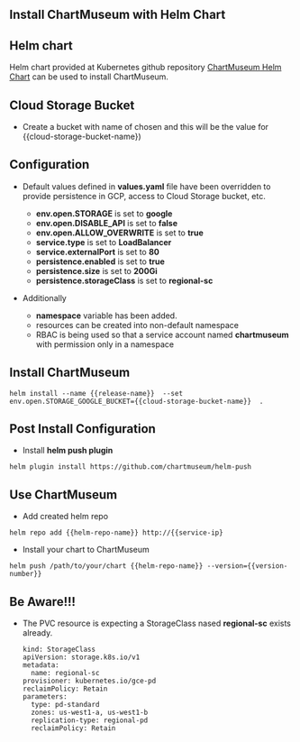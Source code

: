 ## Install ChartMuseum with Helm Chart

## Helm chart

Helm chart provided at Kubernetes github repository [ChartMuseum Helm Chart](https://github.com/kubernetes/charts/tree/master/stable/chartmuseum) can be used to install ChartMuseum.

## Cloud Storage Bucket

* Create a bucket with name of chosen and this will be the value for {{cloud-storage-bucket-name})


## Configuration

* Default values defined in __values.yaml__ file have been overridden to provide persistence in GCP, access to Cloud Storage bucket, etc.

    * __env.open.STORAGE__ is set to __google__
    * __env.open.DISABLE_API__ is set to __false__
    * __env.open.ALLOW_OVERWRITE__ is set to __true__
    * __service.type__ is set to __LoadBalancer__
    * __service.externalPort__ is set to __80__
    * __persistence.enabled__ is set to __true__
    * __persistence.size__ is set to __200Gi__
    * __persistence.storageClass__ is set to __regional-sc__ 

* Additionally

    * __namespace__ variable has been added.
    * resources can be created into non-default namespace 
    * RBAC is being used so that a service account named __chartmuseum__ with permission only in a namespace 

## Install ChartMuseum

```
helm install --name {{release-name}}  --set env.open.STORAGE_GOOGLE_BUCKET={{cloud-storage-bucket-name}}  .
```

## Post Install Configuration

* Install __helm push plugin__

```
helm plugin install https://github.com/chartmuseum/helm-push
```

## Use ChartMuseum

* Add created helm repo 

```
helm repo add {{helm-repo-name}} http://{{service-ip}
```

* Install your chart to ChartMuseum

```
helm push /path/to/your/chart {{helm-repo-name}} --version={{version-number}}
```

## Be Aware!!!

*  The PVC resource is expecting a StorageClass nased __regional-sc__ exists already.

   ```
   kind: StorageClass
   apiVersion: storage.k8s.io/v1
   metadata:
     name: regional-sc
   provisioner: kubernetes.io/gce-pd
   reclaimPolicy: Retain
   parameters:
     type: pd-standard
     zones: us-west1-a, us-west1-b
     replication-type: regional-pd
     reclaimPolicy: Retain
   ```

